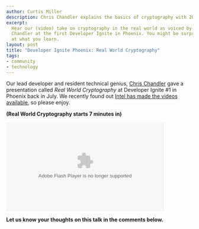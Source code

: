 ```yaml
--- 
author: Curtis Miller
description: Chris Chandler explains the basics of cryptography with 20 slides in 5 minutes. No, really, he does.
excerpt:
  Hear our (video) take on cryptography in the real world as voiced by
  Chandler at the first Developer Ignite in Phoenix. You might be surprised
  at what you learn.
layout: post
title: "Developer Ignite Phoenix: Real World Cryptography"
tags: 
- community
- technology
---
```


Our lead developer and resident technical genius, [Chris Chandler](http://chrischandler.name) gave a presentation called *Real World Cryptography* at Developer Ignite #1 in Phoenix back in July. We recently found out [Intel has made the videos available](http://software.intel.com/en-us/videos/developer-ignite-july-2009/), so please enjoy.

**(Real World Cryptography starts 7 minutes in)**

<object id='v_5399_1132' name='v_5399_1132' width='640' height='360' classid='clsid:d27cdb6e-ae6d-11cf-96b8-444553540000' codebase='http://fpdownload.macromedia.com/pub/shockwave/cabs/flash/swflash.cab#version=8,0,0,0'>
  <param name='flashvars' value='file=http://software.intel.com/media/videos/5/7/1/e/0/f/7/571e0f7e2d992e738adff8b1bd43a521.flv&amp;image=http://software.intel.com/media/videos/5/7/1/e/0/f/7/571e0f7e2d992e738adff8b1bd43a521_player.jpg&amp;autostart=false&amp;bufferlength=5&amp;allowfullscreen=true&amp;plugins=http://software.intel.com/common/swf/listen&amp;title=Developer+Ignite+July+2009+Part+4' />
  <param name='movie' value='http://software.intel.com/common/swf/mediaplayer.swf' />
  <param name='allowfullscreen' value='true' />
  <embed src='http://software.intel.com/common/swf/mediaplayer.swf' width='426' height='240' bgcolor='#FFFFFF' type='application/x-shockwave-flash' pluginspage='http://www.macromedia.com/go/getflashplayer' flashvars='file=http://software.intel.com/media/videos/5/7/1/e/0/f/7/571e0f7e2d992e738adff8b1bd43a521.flv&amp;image=http://software.intel.com/media/videos/5/7/1/e/0/f/7/571e0f7e2d992e738adff8b1bd43a521_player.jpg&amp;autostart=false&amp;bufferlength=5&amp;allowfullscreen=true' allowfullscreen='true'/>
</object>

**Let us know your thoughts on this talk in the comments below.**
